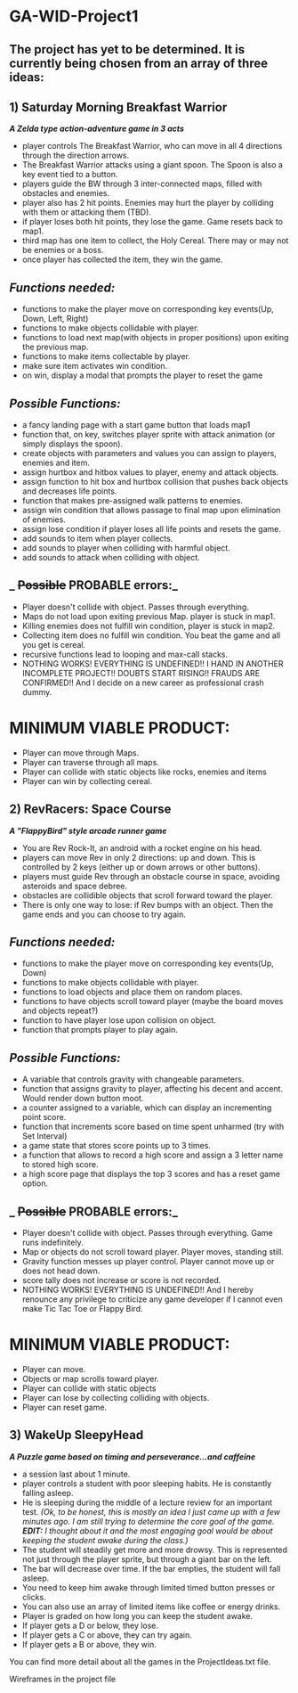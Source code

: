 # GA-WID-Project1

## The project has yet to be determined. It is currently being chosen from an array of three ideas:

## 1) Saturday Morning Breakfast Warrior
**_A Zelda type action-adventure game in 3 acts_**
- player controls The Breakfast Warrior, who can move in all 4 directions through the direction arrows.
- The Breakfast Warrior attacks using a giant spoon. The Spoon is also a key event tied to a button.
- players guide the BW through 3 inter-connected maps, filled with obstacles and enemies.
- player also has 2 hit points. Enemies may hurt the player by colliding with them or attacking them (TBD).
- if player loses both hit points, they lose the game. Game resets back to map1.
- third map has one item to collect, the Holy Cereal. There may or may not be enemies or a boss.
- once player has collected the item, they win the game.

## _Functions needed:_
- functions to make the player move on corresponding key events(Up, Down, Left, Right)
- functions to make objects collidable with player.
- functions to load next map(with objects in proper positions) upon exiting the previous map.
- functions to make items collectable by player.
- make sure item activates win condition.
- on win, display a modal that prompts the player to reset the game

## _Possible Functions:_
- a fancy landing page with a start game button that loads map1
- function that, on key, switches player sprite with attack animation (or simply displays the spoon).
- create objects with parameters and values you can assign to players, enemies and item.
- assign hurtbox and hitbox values to player, enemy and attack objects.
- assign function to hit box and hurtbox collision that pushes back objects and decreases life points.
- function that makes pre-assigned walk patterns to enemies.
- assign win condition that allows passage to final map upon elimination of enemies.
- assign lose condition if player loses all life points and resets the game.
- add sounds to item when player collects.
- add sounds to player when colliding with harmful object.
- add sounds to attack when colliding with object.


## _ ~~Possible~~ PROBABLE errors:_
- Player doesn't collide with object. Passes through everything.
- Maps do not load upon exiting previous Map. player is stuck in map1.
- Killing enemies does not fulfill win condition, player is stuck in map2.
- Collecting item does no fulfill win condition. You beat the game and all you get is cereal.
- recursive functions lead to looping and max-call stacks.
- NOTHING WORKS! EVERYTHING IS UNDEFINED!! I HAND IN ANOTHER INCOMPLETE PROJECT!! DOUBTS START RISING!!
FRAUDS ARE CONFIRMED!! And I decide on a new career as professional crash dummy.

# MINIMUM VIABLE PRODUCT:
- Player can move through Maps.
- Player can traverse through all maps.
- Player can collide with static objects like rocks, enemies and items
- Player can win by collecting cereal.

## 2) RevRacers: Space Course
**_A "FlappyBird" style arcade runner game_**
- You are Rev Rock-It, an android with a rocket engine on his head.
- players can move Rev in only 2 directions: up and down. This is controlled by 2 keys (either up or down arrows or other buttons).
- players must guide Rev through an obstacle course in space, avoiding asteroids and space debree.
- obstacles are collidible objects that scroll forward toward the player.
- There is only one way to lose: if Rev bumps with an object. Then the game ends and you can choose to try again.

## _Functions needed:_
- functions to make the player move on corresponding key events(Up, Down)
- functions to make objects collidable with player.
- functions to load objects and place them on random places.
- functions to have objects scroll toward player (maybe the board moves and objects repeat?)
- function to have player lose upon collision on object.
- function that prompts player to play again.

## _Possible Functions:_
- A variable that controls gravity with changeable parameters.
- function that assigns gravity to player, affecting his decent and accent. Would render down button moot.
- a counter assigned to a variable, which can display an incrementing point score.
- function that increments score based on time spent unharmed (try with Set Interval)
- a game state that stores score points up to 3 times.
- a function that allows to record a high score and assign a 3 letter name to stored high score.
- a high score page that displays the top 3 scores and has a reset game option.

## _ ~~Possible~~ PROBABLE errors:_
- Player doesn't collide with object. Passes through everything. Game runs indefinitely.
- Map or objects do not scroll toward player. Player moves, standing still.
- Gravity function messes up player control. Player cannot move up or does not head down.
- score tally does not increase or score is not recorded.
- NOTHING WORKS! EVERYTHING IS UNDEFINED!! And I hereby renounce any privilege to criticize any game developer if I cannot even make Tic Tac Toe or Flappy Bird.

# MINIMUM VIABLE PRODUCT:
- Player can move.
- Objects or map scrolls toward player.
- Player can collide with static objects
- Player can lose by collecting colliding with objects.
- Player can reset game.

## 3) WakeUp SleepyHead
**_A Puzzle game based on timing and perseverance...and caffeine_**
- a session last about 1 minute.
- player controls a student with poor sleeping habits. He is constantly falling asleep.
- He is sleeping during the middle of a lecture review for an important test.
 _(Ok, to be honest, this is mostly an idea I just came up with a few minutes ago.
 I am still trying to determine the core goal of the game.
 **EDIT:** I thought about it and the most engaging goal would be about keeping the student awake during the class.)_
 - The student will steadily get more and more drowsy. This is represented not just through the player sprite, but through a giant bar on the left.
 - The bar will decrease over time. If the bar empties, the student will fall asleep.
 - You need to keep him awake through limited timed button presses or clicks.
 - You can also use an array of limited items like coffee or energy drinks.
 - Player is graded on how long you can keep the student awake.
 - If player gets a D or below, they lose.
 - If player gets a C or above, they can try again.
 - If player gets a B or above, they win.

 You can find more detail about all the games in the ProjectIdeas.txt file.

 Wireframes in the project file
